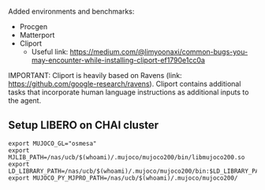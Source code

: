 Added environments and benchmarks:
- Procgen
- Matterport
- Cliport
    - Useful link: https://medium.com/@limyoonaxi/common-bugs-you-may-encounter-while-installing-cliport-ef1790e1cc0a

IMPORTANT: Cliport is heavily based on Ravens (link: https://github.com/google-research/ravens). Cliport contains additional tasks that incorporate human language instructions as additional inputs to the agent. 



## Setup LIBERO on CHAI cluster
```shell
export MUJOCO_GL="osmesa"
export MJLIB_PATH=/nas/ucb/$(whoami)/.mujoco/mujoco200/bin/libmujoco200.so
export LD_LIBRARY_PATH=/nas/ucb/$(whoami)/.mujoco/mujoco200/bin:$LD_LIBRARY_PATH
export MUJOCO_PY_MJPRO_PATH=/nas/ucb/$(whoami)/.mujoco/mujoco200/
```